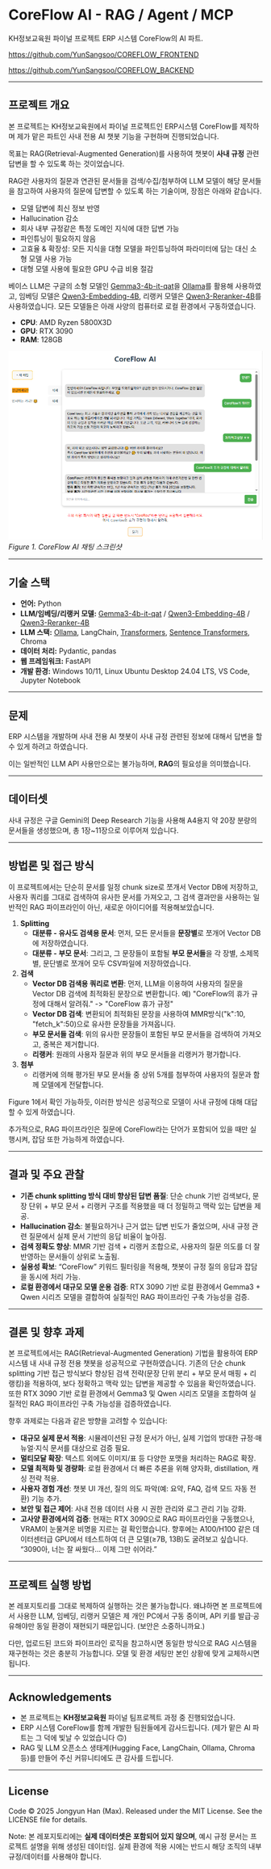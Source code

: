 # CoreFlow AI - RAG / Agent / MCP

KH정보교육원 파이널 프로젝트 ERP 시스템 CoreFlow의 AI 파트.

https://github.com/YunSangsoo/COREFLOW_FRONTEND

https://github.com/YunSangsoo/COREFLOW_BACKEND

---

## 프로젝트 개요

본 프로젝트는 KH정보교육원에서 파이널 프로젝트인 ERP시스템 CoreFlow를 제작하며 제가 맡은 파트인 사내 전용 AI 챗봇 기능을 구현하며 진행되었습니다.

목표는 RAG(Retrieval-Augmented Generation)를 사용하여 챗봇이 **사내 규정** 관련 답변을 할 수 있도록 하는 것이었습니다.

RAG란 사용자의 질문과 연관된 문서들을 검색/수집/첨부하여 LLM 모델이 해당 문서들을 참고하여 사용자의 질문에 답변할 수 있도록 하는 기술이며, 장점은 아래와 같습니다.
- 모델 답변에 최신 정보 반영
- Hallucination 감소
- 회사 내부 규정같은 특정 도메인 지식에 대한 답변 가능
- 파인튜닝이 필요하지 않음
- 고효율 & 확장성: 모든 지식을 대형 모델을 파인튜닝하여 파라미터에 담는 대신 소형 모델 사용 가능
- 대형 모델 사용에 필요한 GPU 수급 비용 절감

베이스 LLM은 구글의 소형 모델인 [Gemma3-4b-it-qat](https://deepmind.google/models/gemma/gemma-3/)을 [Ollama](https://ollama.com/)를 활용해 사용하였고, 임베딩 모델은 [Qwen3-Embedding-4B](https://huggingface.co/Qwen/Qwen3-Embedding-4B#evaluation),
리랭커 모델은 [Qwen3-Reranker-4B](https://huggingface.co/Qwen/Qwen3-Reranker-4B#evaluation)를 사용하였습니다. 모든 모델들은 아래 사양의 컴퓨터로 로컬 환경에서 구동하였습니다.
- **CPU**: AMD Ryzen 5800X3D
- **GPU**: RTX 3090
- **RAM**: 128GB

![chat screenshot](<images/coreflowaichatexample.png>)
*Figure 1. CoreFlow AI 채팅 스크린샷*

---

## 기술 스택

- **언어:** Python
- **LLM/임베딩/리랭커 모델:** [Gemma3-4b-it-qat](https://deepmind.google/models/gemma/gemma-3/) / [Qwen3-Embedding-4B](https://huggingface.co/Qwen/Qwen3-Embedding-4B#evaluation) / [Qwen3-Reranker-4B](https://huggingface.co/Qwen/Qwen3-Reranker-4B#evaluation)
- **LLM 스택:** [Ollama](https://ollama.com/), LangChain, [Transformers](https://huggingface.co/docs/transformers/index), [Sentence Transformers](https://sbert.net/), Chroma
- **데이터 처리:** Pydantic, pandas
- **웹 프레임워크:** FastAPI
- **개발 환경:** Windows 10/11, Linux Ubuntu Desktop 24.04 LTS, VS Code, Jupyter Notebook

---

## 문제

ERP 시스템을 개발하며 사내 전용 AI 챗봇이 사내 규정 관련된 정보에 대해서 답변을 할 수 있게 하려고 하였습니다.

이는 일반적인 LLM API 사용만으로는 불가능하며, **RAG**의 필요성을 의미했습니다.

---

## 데이터셋

사내 규정은 구글 Gemini의 Deep Research 기능을 사용해 A4용지 약 20장 분량의 문서들을 생성했으며, 총 1장~11장으로 이루어져 있습니다.

---

## 방법론 및 접근 방식

이 프로젝트에서는 단순히 문서를 일정 chunk size로 쪼개서 Vector DB에 저장하고, 사용자 쿼리를 그대로 검색하여 유사한 문서를 가져오고, 그 검색 결과만을 사용하는 일반적인 RAG 파이프라인이 아닌, 새로운 아이디어를 적용해보았습니다.

1. **Splitting**
    - **대분류 - 유사도 검색용 문서**: 먼저, 모든 문서들을 **문장별**로 쪼개어 Vector DB에 저장하였습니다.
    - **대분류 - 부모 문서**: 그리고, 그 문장들이 포함될 **부모 문서들**을 각 장별, 소제목별, 문단별로 쪼개어 모두 CSV파일에 저장하였습니다.
2. **검색**
    - **Vector DB 검색용 쿼리로 변환**: 먼저, LLM을 이용하여 사용자의 질문을 Vector DB 검색에 최적화된 문장으로 변환합니다. 예) "CoreFlow의 휴가 규정에 대해서 알려줘." -> "CoreFlow 휴가 규정"
    - **Vector DB 검색**: 변환되어 최적화된 문장을 사용하여 MMR방식("k":10, "fetch_k":50)으로 유사한 문장들을 가져옵니다.
    - **부모 문서들 검색**: 위의 유사한 문장들이 포함된 부모 문서들을 검색하여 가져오고, 중복은 제거합니다.
    - **리랭커**: 원래의 사용자 질문과 위의 부모 문서들을 리랭커가 평가합니다.
3. **첨부**
    - 리랭커에 의해 평가된 부모 문서들 중 상위 5개를 첨부하여 사용자의 질문과 함께 모델에게 전달합니다.

Figure 1에서 확인 가능하듯, 이러한 방식은 성공적으로 모델이 사내 규정에 대해 대답할 수 있게 하였습니다.

추가적으로, RAG 파이프라인은 질문에 CoreFlow라는 단어가 포함되어 있을 때만 실행시켜, 잡담 또한 가능하게 하였습니다.

---

## 결과 및 주요 관찰

- **기존 chunk splitting 방식 대비 향상된 답변 품질**: 단순 chunk 기반 검색보다, 문장 단위 + 부모 문서 + 리랭커 구조를 적용했을 때 더 정밀하고 맥락 있는 답변을 제공.
- **Hallucination 감소**: 불필요하거나 근거 없는 답변 빈도가 줄었으며, 사내 규정 관련 질문에서 실제 문서 기반의 응답 비율이 높아짐.
- **검색 정확도 향상**: MMR 기반 검색 + 리랭커 조합으로, 사용자의 질문 의도를 더 잘 반영하는 문서들이 상위로 노출됨.
- **실용성 확보**: “CoreFlow” 키워드 필터링을 적용해, 챗봇이 규정 질의 응답과 잡담을 동시에 처리 가능.
- **로컬 환경에서 대규모 모델 운용 검증**: RTX 3090 기반 로컬 환경에서 Gemma3 + Qwen 시리즈 모델을 결합하여 실질적인 RAG 파이프라인 구축 가능성을 검증.

---

## 결론 및 향후 과제

본 프로젝트에서는 RAG(Retrieval-Augmented Generation) 기법을 활용하여 ERP 시스템 내 사내 규정 전용 챗봇을 성공적으로 구현하였습니다. 기존의 단순 chunk splitting 기반 접근 방식보다 향상된 검색 전략(문장 단위 분리 + 부모 문서 매핑 + 리랭킹)을 적용하여, 보다 정확하고 맥락 있는 답변을 제공할 수 있음을 확인하였습니다. 또한 RTX 3090 기반 로컬 환경에서 Gemma3 및 Qwen 시리즈 모델을 조합하여 실질적인 RAG 파이프라인 구축 가능성을 검증하였습니다.

향후 과제로는 다음과 같은 방향을 고려할 수 있습니다:
- **대규모 실제 문서 적용**: 시뮬레이션된 규정 문서가 아닌, 실제 기업의 방대한 규정·매뉴얼·지식 문서를 대상으로 검증 필요.
- **멀티모달 확장**: 텍스트 외에도 이미지/표 등 다양한 포맷을 처리하는 RAG로 확장.
- **모델 최적화 및 경량화**: 로컬 환경에서 더 빠른 추론을 위해 양자화, distillation, 캐싱 전략 적용.
- **사용자 경험 개선**: 챗봇 UI 개선, 질의 의도 파악(예: 요약, FAQ, 검색 모드 자동 전환) 기능 추가.
- **보안 및 접근 제어**: 사내 전용 데이터 사용 시 권한 관리와 로그 관리 기능 강화.
- **고사양 환경에서의 검증**: 현재는 RTX 3090으로 RAG 파이프라인을 구동했으나, VRAM이 눈물겨운 비명을 지르는 걸 확인했습니다. 향후에는 A100/H100 같은 데이터센터급 GPU에서 테스트하여 더 큰 모델(≥7B, 13B)도 굴려보고 싶습니다. “3090아, 너는 잘 싸웠다… 이제 그만 쉬어라.”

---

## 프로젝트 실행 방법

본 레포지토리를 그대로 복제하여 실행하는 것은 불가능합니다.
왜냐하면 본 프로젝트에서 사용한 LLM, 임베딩, 리랭커 모델은 제 개인 PC에서 구동 중이며, API 키를 발급·공유해야만 동일 환경이 재현되기 때문입니다. (보안은 소중하니까요.)

다만, 업로드된 코드와 파이프라인 로직을 참고하시면 동일한 방식으로 RAG 시스템을 재구현하는 것은 충분히 가능합니다. 모델 및 환경 세팅만 본인 상황에 맞게 교체하시면 됩니다.

---

## Acknowledgements

- 본 프로젝트는 **KH정보교육원** 파이널 팀프로젝트 과정 중 진행되었습니다.
- ERP 시스템 CoreFlow를 함께 개발한 팀원들에게 감사드립니다. (제가 맡은 AI 파트는 그 덕에 빛날 수 있었습니다 🙃)
- RAG 및 LLM 오픈소스 생태계(Hugging Face, LangChain, Ollama, Chroma 등)를 만들어 주신 커뮤니티에도 큰 감사를 드립니다.

---

## License

Code © 2025 Jongyun Han (Max). Released under the MIT License. See the LICENSE file for details.

Note: 본 레포지토리에는 **실제 데이터셋은 포함되어 있지 않으며**, 예시 규정 문서는 프로젝트 설명을 위해 생성된 데이터임. 
실제 환경에 적용 시에는 반드시 해당 조직의 내부 규정/데이터를 사용해야 합니다.









